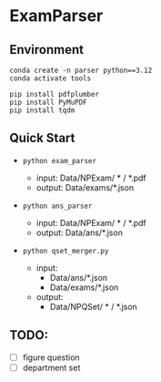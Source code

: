 # ExamParser

## Environment
```
conda create -n parser python==3.12
conda activate tools

pip install pdfplumber
pip install PyMuPDF
pip install tqdm
```

## Quick Start
- `python exam_parser`
    - input: Data/NPExam/ * / *.pdf
    - output: Data/exams/*.json

- `python ans_parser`
    - input: Data/NPExam/ * / *.pdf
    - output: Data/ans/*.json

- `python qset_merger.py`
    - input:
        - Data/ans/*.json
        - Data/exams/*.json
    - output:
        - Data/NPQSet/ * / *.json

## TODO:
- [ ] figure question
- [ ] department set